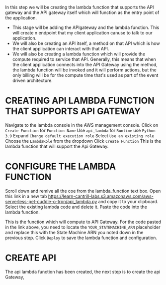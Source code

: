 In this step we will be creating the lambda function that supports the API gateway and the API gateway itself which will function as the entry point of the application.
* This stage will be adding the APIgateway and the lambda function. This will create n endpoint that my client application canuse to talk to our application.
* We will also be creating an API itself, a method on that API which is how the client application can interact with that API.
* We will also be creating a lambda function which will provide the compute required to service that API.
 Generally, this means that when the client application connects into the API Gateway using the method, the lambda function will be invoked and it will perform actions, but the only billing will be for the compute time that's used as part of the event driven architecture.

# CREATING API LAMBDA FUNCTION THAT SUPPORTS API GATEWAY
Navigate to the lambda console in the AWS management console.
Click on ``Create Function``
for ``Function Name`` Use ``api_lambda``
for ``Runtime`` use ``Python 3.9``
Expand ``Change default execution role``
Select ``Use an existing role``
Choose the ``LambdaRole`` from the dropdown
Click ``Create Function``
 This is the lambda function that will support the Api Gateway.

 # CONFIGURE THE LAMBDA FUNCTION 
 Scroll down and remive all the coe from the lambda_function text box. Open this link in a new tab https://learn-cantrill-labs.s3.amazonaws.com/aws-serverless-pet-cuddle-o-tron/api_lambda.py and copy it to your clipboard.
 Select the existing lambda code and delete it.
 Paste the code into the lambda function.

 This is the function which will compute to API Gateway.
 For the code pasted in the link above, you need to locate the ``YOUR_STATEMACHINE_ARN`` placeholder and replace this with the State Machine ARN you noted down in the previous step.
 Click ``Deploy`` to save the lambda function and configuration.

 # CREATE API
 The api lambda function has been created, the next step is to create the api Gateway, 
